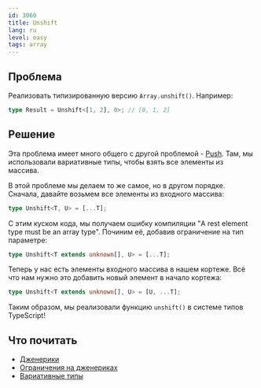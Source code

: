 ```yaml
---
id: 3060
title: Unshift
lang: ru
level: easy
tags: array
---
```


## Проблема

Реализовать типизированную версию `Array.unshift()`. Например:

```typescript
type Result = Unshift<[1, 2], 0>; // [0, 1, 2]
```

## Решение

Эта проблема имеет много общего с другой проблемой - [Push](./easy-push.md).
Там, мы использовали вариативные типы, чтобы взять все элементы из массива.

В этой проблеме мы делаем то же самое, но в другом порядке. Сначала, давайте
возьмем все элементы из входного массива:

```typescript
type Unshift<T, U> = [...T];
```

С этим куском кода, мы получаем ошибку компиляции "A rest element type must be
an array type". Починим её, добавив ограничение на тип параметре:

```typescript
type Unshift<T extends unknown[], U> = [...T];
```

Теперь у нас есть элементы входного массива в нашем кортеже. Всё что нам нужно
это добавить новый элемент в начало кортежа:

```typescript
type Unshift<T extends unknown[], U> = [U, ...T];
```

Таким образом, мы реализовали функцию `unshift()` в системе типов TypeScript!

## Что почитать

- [Дженерики](https://www.typescriptlang.org/docs/handbook/2/generics.html)
- [Ограничения на дженериках](https://www.typescriptlang.org/docs/handbook/2/generics.html#generic-constraints)
- [Вариативные типы](https://www.typescriptlang.org/docs/handbook/release-notes/typescript-4-0.html#variadic-tuple-types)
